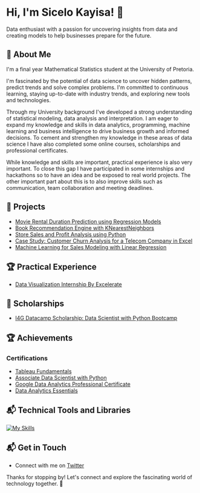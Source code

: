 # Hi, I'm Sicelo Kayisa! 👋

Data enthusiast with a passion for uncovering insights from data and
creating models to help businesses prepare for the future.

## 🚀 About Me

I'm a final year Mathematical Statistics student at the
University of Pretoria.

I'm fascinated by the potential of data science to uncover hidden patterns,
predict trends and solve complex problems. I'm committed to continuous learning,
staying up-to-date with industry trends, and exploring new tools and technologies.

Through my University background I've developed a strong understanding of
statistical modeling,
data analysis and interpretation. I am eager to expand my knowledge and skills
in data analytics, programming, machine learning and business intelligence to drive
business growth and informed decisions. To cement and strengthen my knowledge
in these areas of data science I have also completed some online
courses, scholarships and professional certificates.

While knowledge and skills are important, practical experience is also very
important. To close this gap I have participated in some internships and
hackathons so to have an idea and be exposed to real world
projects. The other important part about this is to also improve skills such as communication,
 team collaboration and meeting deadlines.

## 🎯 Projects

* [Movie Rental Duration Prediction using Regression Models](https://github.com/SiceloKayisa/My-Data-Science-and-Machine-Learning-Projects/tree/main/Movie%20Rental%20Duration%20Prediction)
* [Book Recommendation Engine with KNearestNeighbors](https://github.com/SiceloKayisa/My-Data-Science-and-Machine-Learning-Projects/blob/main/Book%20Recommendation%20with%20KNearestNeighbors/README.md)
* [Store Sales and Profit Analysis using Python](https://github.com/SiceloKayisa/My-Data-Analytics-Projects/tree/main/Store%20Sales%20And%20Profit%20Analysis%20with%20Python)
* [Case Study: Customer Churn Analysis for a Telecom Company in Excel](https://github.com/SiceloKayisa/My-Data-Analytics-Projects/tree/main/Analyzing%20Customer%20Churn%20in%20Excel)
* [Machine Learning for Sales Modeling with Linear Regression](https://github.com/SiceloKayisa/My-Data-Science-and-Machine-Learning-Projects/tree/main/Sales%20Predictive%20Modeling%20with%20Regression)

## 🏆 Practical Experience

* [Data Visualization Internship By Excelerate](https://github.com/SiceloKayisa/Practical-Experience/tree/main/Data%20Visualization%20Internship%20by%20Excelerate)

## 🚀 Scholarships

* [I4G Datacamp Scholarship: Data Scientist with Python Bootcamp](https://github.com/SiceloKayisa/Scholarships-and-Awards/tree/main/I4G%20DataCamp%20Scholarship)

## 🏆 Achievements

### Certifications

* [Tableau Fundamentals](https://github.com/SiceloKayisa/DataCamp-Coursework/tree/main/Tableau%20Fundamentals)
* [Associate Data Scientist with Python](https://github.com/SiceloKayisa/DataCamp-Coursework/tree/main/Associate%20Data%20Scientist%20with%20Python%20Career%20Track)
* [Google Data Analytics Professional Certificate](https://github.com/SiceloKayisa/My-Certifications/blob/main/Google%20Data%20Analytics%20Professional%20Certificate.pdf)
* [Data Analytics Essentials](https://github.com/SiceloKayisa/My-Certifications/blob/main/Data_Analytics_Essentials_Badge.pdf)
  
## 📬 Technical Tools and Libraries

[![My Skills](https://skillicons.dev/icons?i=py,sklearn,r,mysql,stackoverflow,git,vscode,github,tensorflow)](https://skillicons.dev)

## 📬 Get in Touch

* Connect with me on [Twitter](https://twitter.com/SceloMnguni7)

Thanks for stopping by! Let's connect and explore the fascinating world of
technology together. 🚀












